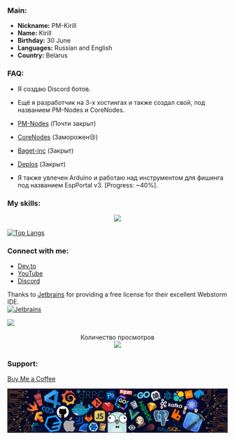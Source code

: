 ### Main:
- **Nickname:** PM-Kirill
- **Name:** Kirill
- **Birthday:** 30 June
- **Languages:** Russian and English
- **Country:** Belarus

### FAQ:
- Я создаю Discord ботов.
- Ещё я разработчик на 3-х хостингах и также создал свой, под названием PM-Nodes и CoreNodes.
- [PM-Nodes](https://discord.gg/QxKUVvC98Z) (Почти закрыт)
- [CoreNodes](https://corenodes.host) (Заморожен😢)
- [Baget-inc](https://baget-inc.online) (Закрыт)
- [Deplos]() (Закрыт)

- Я также увлечен Arduino и работаю над инструментом для фишинга под названием EspPortal v3. [Progress: ~40%].

### My skills:
<p align="center">
  <a href="https://skillicons.dev">
    <img src="https://skillicons.dev/icons?i=ae,androidstudio,arduino,atom,au,aws,blender,cloudflare,css,discord,django,figma,flask,git,github,githubactions,go,heroku,html,idea,js,jquery,linux,md,mongodb,mysql,nodejs,ps,php,pr,py,react,replit,svg,ts,vercel,vscode,vue,&perline=10" />
  </a>
</p>

[![Top Langs](https://github-readme-stats.vercel.app/api/top-langs/?username=PM-Kirill&theme=merko)](https://github.com/PM-Kirill)

### Connect with me:
- [Dev.to](https://dev.to/pmkirill)
- [YouTube](https://www.youtube.com/c/pm-kirill)
- [Discord](https://discord.gg/https://discordapp.com/users/1081189420780240917/)

Thanks to [Jetbrains](https://www.jetbrains.com/?from=inputmask) for providing a free license for their excellent Webstorm IDE.    
<a href="https://www.jetbrains.com/?from=inputmask">
  <img src="https://resources.jetbrains.com/storage/products/company/brand/logos/jb_beam.svg" alt="Jetbrains" width="100">
</a>

<p align="left">
  <img src="https://spotify-github-profile.kittinanx.com/api/view.svg?uid=31wwplzbvn26xo6msimnxpmzrvou&redirect=true][https://spotify-github-profile.kittinanx.com/api/view.svg?uid=31wwplzbvn26xo6msimnxpmzrvou&cover_image=true&theme=natemoo-re&show_offline=true&background_color=121212&interchange=true&bar_color=53b14f&bar_color_cover=false)">
</p>

<p align="center"> 
  Количество просмотров<br>
  <img src="https://profile-counter.glitch.me/PM-Kirill/count.svg" />

### Support:
[Buy Me a Coffee](https://www.buymeacoffee.com/PM-Kirill)

![footer](footer.webp)
